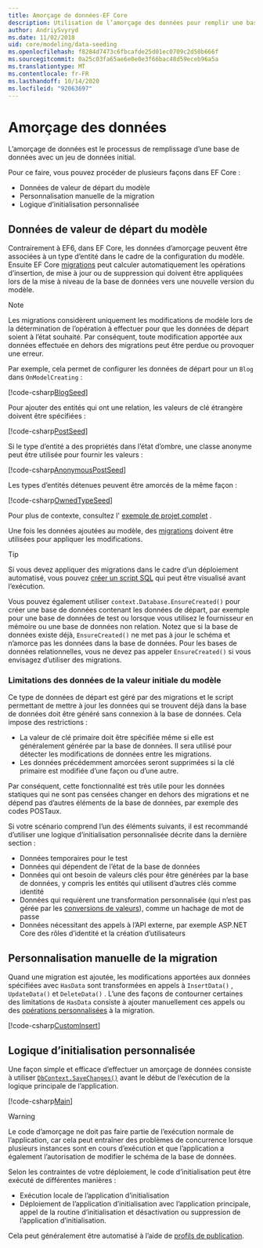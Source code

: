 ```yaml
---
title: Amorçage de données-EF Core
description: Utilisation de l’amorçage des données pour remplir une base de données avec un jeu de données initial à l’aide de Entity Framework Core
author: AndriySvyryd
ms.date: 11/02/2018
uid: core/modeling/data-seeding
ms.openlocfilehash: f8284d7473c6fbcafde25d01ec0709c2d50b666f
ms.sourcegitcommit: 0a25c03fa65ae6e0e0e3f66bac48d59eceb96a5a
ms.translationtype: MT
ms.contentlocale: fr-FR
ms.lasthandoff: 10/14/2020
ms.locfileid: "92063697"
---
```

# <a name="data-seeding"></a>Amorçage des données

L’amorçage de données est le processus de remplissage d’une base de données avec un jeu de données initial.

Pour ce faire, vous pouvez procéder de plusieurs façons dans EF Core :

* Données de valeur de départ du modèle
* Personnalisation manuelle de la migration
* Logique d’initialisation personnalisée

## <a name="model-seed-data"></a>Données de valeur de départ du modèle

Contrairement à EF6, dans EF Core, les données d’amorçage peuvent être associées à un type d’entité dans le cadre de la configuration du modèle. Ensuite EF Core [migrations](xref:core/managing-schemas/migrations/index) peut calculer automatiquement les opérations d’insertion, de mise à jour ou de suppression qui doivent être appliquées lors de la mise à niveau de la base de données vers une nouvelle version du modèle.

> [!NOTE]
> Les migrations considèrent uniquement les modifications de modèle lors de la détermination de l’opération à effectuer pour que les données de départ soient à l’état souhaité. Par conséquent, toute modification apportée aux données effectuée en dehors des migrations peut être perdue ou provoquer une erreur.

Par exemple, cela permet de configurer les données de départ pour un `Blog` dans `OnModelCreating` :

[!code-csharp[BlogSeed](../../../samples/core/Modeling/DataSeeding/DataSeedingContext.cs?name=BlogSeed)]

Pour ajouter des entités qui ont une relation, les valeurs de clé étrangère doivent être spécifiées :

[!code-csharp[PostSeed](../../../samples/core/Modeling/DataSeeding/DataSeedingContext.cs?name=PostSeed)]

Si le type d’entité a des propriétés dans l’état d’ombre, une classe anonyme peut être utilisée pour fournir les valeurs :

[!code-csharp[AnonymousPostSeed](../../../samples/core/Modeling/DataSeeding/DataSeedingContext.cs?name=AnonymousPostSeed)]

Les types d’entités détenues peuvent être amorcés de la même façon :

[!code-csharp[OwnedTypeSeed](../../../samples/core/Modeling/DataSeeding/DataSeedingContext.cs?name=OwnedTypeSeed)]

Pour plus de contexte, consultez l' [exemple de projet complet](https://github.com/dotnet/EntityFramework.Docs/tree/master/samples/core/Modeling/DataSeeding) .

Une fois les données ajoutées au modèle, des [migrations](xref:core/managing-schemas/migrations/index) doivent être utilisées pour appliquer les modifications.

> [!TIP]
> Si vous devez appliquer des migrations dans le cadre d’un déploiement automatisé, vous pouvez [créer un script SQL](xref:core/managing-schemas/migrations/index#generate-sql-scripts) qui peut être visualisé avant l’exécution.

Vous pouvez également utiliser `context.Database.EnsureCreated()` pour créer une base de données contenant les données de départ, par exemple pour une base de données de test ou lorsque vous utilisez le fournisseur en mémoire ou une base de données non relation. Notez que si la base de données existe déjà, `EnsureCreated()` ne met pas à jour le schéma et n’amorce pas les données dans la base de données. Pour les bases de données relationnelles, vous ne devez pas appeler `EnsureCreated()` si vous envisagez d’utiliser des migrations.

### <a name="limitations-of-model-seed-data"></a>Limitations des données de la valeur initiale du modèle

Ce type de données de départ est géré par des migrations et le script permettant de mettre à jour les données qui se trouvent déjà dans la base de données doit être généré sans connexion à la base de données. Cela impose des restrictions :

* La valeur de clé primaire doit être spécifiée même si elle est généralement générée par la base de données. Il sera utilisé pour détecter les modifications de données entre les migrations.
* Les données précédemment amorcées seront supprimées si la clé primaire est modifiée d’une façon ou d’une autre.

Par conséquent, cette fonctionnalité est très utile pour les données statiques qui ne sont pas censées changer en dehors des migrations et ne dépend pas d’autres éléments de la base de données, par exemple des codes POSTaux.

Si votre scénario comprend l’un des éléments suivants, il est recommandé d’utiliser une logique d’initialisation personnalisée décrite dans la dernière section :

* Données temporaires pour le test
* Données qui dépendent de l’état de la base de données
* Données qui ont besoin de valeurs clés pour être générées par la base de données, y compris les entités qui utilisent d’autres clés comme identité
* Données qui requièrent une transformation personnalisée (qui n’est pas gérée par les [conversions de valeurs](xref:core/modeling/value-conversions)), comme un hachage de mot de passe
* Données nécessitant des appels à l’API externe, par exemple ASP.NET Core des rôles d’identité et la création d’utilisateurs

## <a name="manual-migration-customization"></a>Personnalisation manuelle de la migration

Quand une migration est ajoutée, les modifications apportées aux données spécifiées avec `HasData` sont transformées en appels à `InsertData()` , `UpdateData()` et `DeleteData()` . L’une des façons de contourner certaines des limitations de `HasData` consiste à ajouter manuellement ces appels ou des [opérations personnalisées](xref:core/managing-schemas/migrations/operations) à la migration.

[!code-csharp[CustomInsert](../../../samples/core/Modeling/DataSeeding/Migrations/20181102235626_Initial.cs?name=CustomInsert)]

## <a name="custom-initialization-logic"></a>Logique d’initialisation personnalisée

Une façon simple et efficace d’effectuer un amorçage de données consiste à utiliser [`DbContext.SaveChanges()`](xref:core/saving/index) avant le début de l’exécution de la logique principale de l’application.

[!code-csharp[Main](../../../samples/core/Modeling/DataSeeding/Program.cs?name=CustomSeeding)]

> [!WARNING]
> Le code d’amorçage ne doit pas faire partie de l’exécution normale de l’application, car cela peut entraîner des problèmes de concurrence lorsque plusieurs instances sont en cours d’exécution et que l’application a également l’autorisation de modifier le schéma de la base de données.

Selon les contraintes de votre déploiement, le code d’initialisation peut être exécuté de différentes manières :

* Exécution locale de l’application d’initialisation
* Déploiement de l’application d’initialisation avec l’application principale, appel de la routine d’initialisation et désactivation ou suppression de l’application d’initialisation.

Cela peut généralement être automatisé à l’aide de [profils de publication](/aspnet/core/host-and-deploy/visual-studio-publish-profiles).
